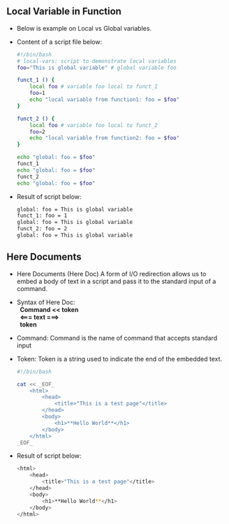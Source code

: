 ## Local Variable in Function
 - Below is example on Local vs Global variables.
 - Content of a script file below: 
    ```bash
    #!/bin/bash
    # local-vars: script to demonstrate local variables
    foo="This is global variable" # global variable foo

    funct_1 () {
        local foo # variable foo local to funct_1
        foo=1
        echo "local variable from function1: foo = $foo"
    } 

    funct_2 () {
        local foo # variable foo local to funct_2
        foo=2
        echo "local variable from function2: foo = $foo"
    }

    echo "global: foo = $foo"
    funct_1
    echo "global: foo = $foo"
    funct_2
    echo "global: foo = $foo"
    ```
- Result of script below: 
    
    ```bash
    global: foo = This is global variable
    funct_1: foo = 1
    global: foo = This is global variable
    funct_2: foo = 2
    global: foo = This is global variable
    ```

## Here Documents
 - Here Documents (Here Doc) A form of I/O redirection allows us to embed a body of text in a script and pass it to the standard input of a command. 
 - Syntax of Here Doc: </br>
    **&nbsp; Command << token </br>**
    **&nbsp; <=== text ===> </br>**
    **&nbsp; token**
- Command: Command is the name of command that accepts standard input 
- Token: Token is a string used to indicate the end of the embedded text. 

    ```bash
    #!/bin/bash

    cat << _EOF_
        <html>
            <head>
                <title>"This is a test page"</title>
            </head>
            <body>
                <h1>**Hello World**</h1>
            </body>
        </html>
    _EOF_
    ```

- Result of script below: 
    
    ```bash
    <html>
        <head>
            <title>"This is a test page"</title>
        </head>
        <body>
            <h1>**Hello World**</h1>
        </body>
    </html>
    ```